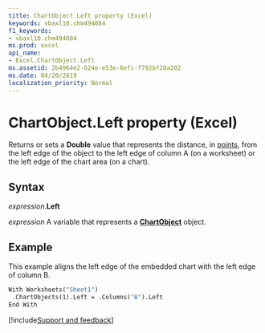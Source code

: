 ```yaml
---
title: ChartObject.Left property (Excel)
keywords: vbaxl10.chm494084
f1_keywords:
- vbaxl10.chm494084
ms.prod: excel
api_name:
- Excel.ChartObject.Left
ms.assetid: 2b4964e2-624e-e53e-6efc-f792bf28a202
ms.date: 04/20/2019
localization_priority: Normal
---
```



# ChartObject.Left property (Excel)

Returns or sets a **Double** value that represents the distance, in [points](../language/glossary/vbe-glossary.md#point), from the left edge of the object to the left edge of column A (on a worksheet) or the left edge of the chart area (on a chart).


## Syntax

_expression_.**Left**

_expression_ A variable that represents a **[ChartObject](Excel.ChartObject.md)** object.


## Example

This example aligns the left edge of the embedded chart with the left edge of column B.

```vb
With Worksheets("Sheet1") 
 .ChartObjects(1).Left = .Columns("B").Left 
End With
```




[!include[Support and feedback](~/includes/feedback-boilerplate.md)]